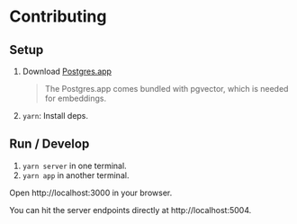 # Contributing

## Setup

1. Download [Postgres.app](https://postgresapp.com/downloads.html)

   > The Postgres.app comes bundled with pgvector, which is needed for embeddings.

2. `yarn`: Install deps.

## Run / Develop

1. `yarn server` in one terminal.
2. `yarn app` in another terminal.

Open http://localhost:3000 in your browser.

You can hit the server endpoints directly at http://localhost:5004.
